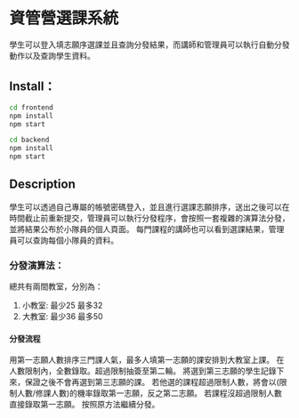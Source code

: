 
# 資管營選課系統

學生可以登入填志願序選課並且查詢分發結果，而講師和管理員可以執行自動分發動作以及查詢學生資料。

## Install：
```bash
cd frontend
npm install
npm start

cd backend
npm install
npm start
```

## Description

學生可以透過自己專屬的帳號密碼登入，並且進行選課志願排序，送出之後可以在時間截止前重新提交，管理員可以執行分發程序，會按照一套複雜的演算法分發，並將結果公布於小隊員的個人頁面。
每門課程的講師也可以看到選課結果，管理員可以查詢每個小隊員的資料。
### 分發演算法： 
總共有兩間教室，分別為：
1. 小教室: 最少25 最多32
2. 大教室: 最少36 最多50
#### 分發流程
用第一志願人數排序三門課人氣，最多人填第一志願的課安排到大教室上課。
在人數限制內，全數錄取。超過限制抽簽至第二輪。
將選到第三志願的學生記錄下來，保證之後不會再選到第三志願的課。
若他選的課程超過限制人數，將會以(限制人數/修課人數)的機率錄取第一志願，反之第二志願。
若課程沒超過限制人數直接錄取第一志願。
按照原方法繼續分發。
